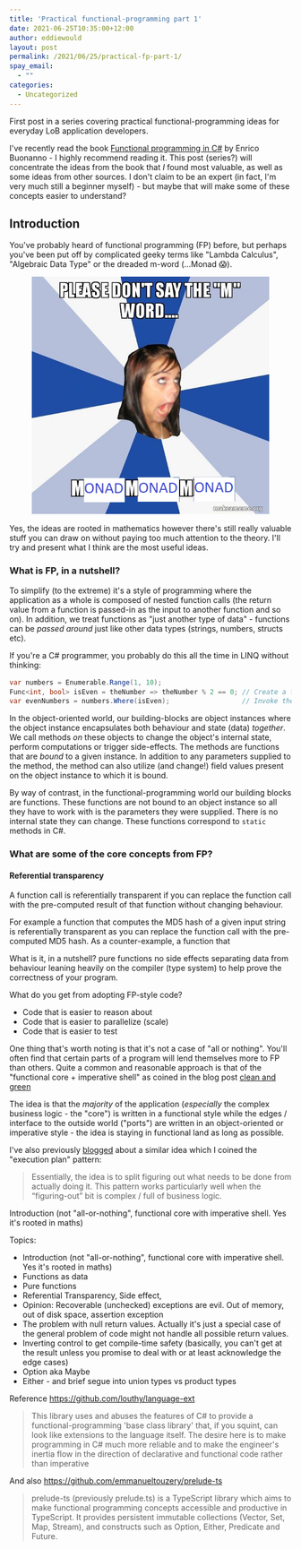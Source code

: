 ```yaml
---
title: 'Practical functional-programming part 1'
date: 2021-06-25T10:35:00+12:00
author: eddiewould
layout: post
permalink: /2021/06/25/practical-fp-part-1/
spay_email:
  - ""
categories:
  - Uncategorized
---
```


First post in a series covering practical functional-programming ideas for everyday LoB application developers.

I've recently read the book [Functional programming in C#](https://www.manning.com/books/functional-programming-in-c-sharp) by Enrico Buonanno - I highly recommend reading it. This post (series?) will concentrate the ideas from the book that _I_ found most valuable, as well as some ideas from other sources. I don't claim to be an expert (in fact, I'm very much still a beginner myself) - but maybe that will make some of these concepts easier to understand? 

## Introduction
You've probably heard of functional programming (FP) before, but perhaps you've been put off by complicated geeky terms like "Lambda Calculus", "Algebraic Data Type" or the dreaded m-word (...Monad 😱). 

<figure class="wp-block-image size-large"><img src="/images/posts/practical-fp-part-1/monad-monad-monad.png"/></figure>

Yes, the ideas are rooted in mathematics however there's still really valuable stuff you can draw on without paying too much attention to the theory. I'll try and present what I think are the most useful ideas.

### What is FP, in a nutshell? 
To simplify (to the extreme) it's a style of programming where the application as a whole is composed of nested function calls (the return value from a function is passed-in as the input to another function and so on). In addition, we treat functions as "just another type of data" - functions can be *passed around* just like other data types (strings, numbers, structs etc).

If you're a C# programmer, you probably do this all the time in LINQ without thinking:

```csharp
var numbers = Enumerable.Range(1, 10);
Func<int, bool> isEven = theNumber => theNumber % 2 == 0; // Create a function with the signature string → bool
var evenNumbers = numbers.Where(isEven);                  // Invoke the LINQ Where method, passing the function in as an argument (the predicate)
```

In the object-oriented world, our building-blocks are object instances where the object instance encapsulates both behaviour and state (data) _together_. We call methods *on* these objects to change the object's internal state, perform computations or trigger side-effects. The methods are functions that are _bound_ to a given instance. In addition to any parameters supplied to the method, the method can also utilize (and change!) field values present on the object instance to which it is bound.

By way of contrast, in the functional-programming world our building blocks are functions. These functions are not bound to an object instance so all they have to work with is the parameters they were supplied. There is no internal state they can change. These functions correspond to `static` methods in C#. 

### What are some of the core concepts from FP?

#### Referential transparency
A function call is referentially transparent if you can replace the function call with the pre-computed result of that function without changing behaviour.

For example a function that computes the MD5 hash of a given input string is referentially transparent as you can replace the function call with the pre-computed MD5 hash. As a counter-example, a function that 




What is it, in a nutshell?
pure functions
no side effects
separating data from behaviour
leaning heavily on the compiler (type system) to help prove the correctness of your program.

What do you get from adopting FP-style code? 
* Code that is easier to reason about
* Code that is easier to parallelize (scale)
* Code that is easier to test

One thing that's worth noting is that it's not a case of "all or nothing". You'll often find that certain parts of a program will lend themselves more to FP than others. Quite a common and reasonable approach is that of the "functional core + imperative shell" as coined in the blog post [clean and green](http://drocco007.github.io/2015_pytn/clean_and_green.html)

The idea is that the *majority* of the application (_especially_ the complex business logic - the "core") is written in a functional style while the edges / interface to the outside world ("ports") are written in an object-oriented or imperative style - the idea is staying in functional land as long as possible.

I've also previously [blogged](2019/10/17/writing-testable-software/) about a similar idea which I coined the "execution plan" pattern:

> Essentially, the idea is to split figuring out what needs to be done from actually doing it. This pattern works particularly well when the “figuring-out” bit is complex / full of business logic.

Introduction (not "all-or-nothing", functional core with imperative shell. Yes it's rooted in maths)

Topics:

* Introduction (not "all-or-nothing", functional core with imperative shell. Yes it's rooted in maths)
* Functions as data
* Pure functions
*   Referential Transparency, Side effect, 
* Opinion: Recoverable (unchecked) exceptions are evil. Out of memory, out of disk space, assertion exception
* The problem with null return values. Actually it's just a special case of the general problem of code might not handle all possible return values.
* Inverting control to get compile-time safety (basically, you can't get at the result unless you promise to deal with or at least acknowledge the edge cases) 
* Option aka Maybe
* Either - and brief segue into union types vs product types 

Reference https://github.com/louthy/language-ext 

> This library uses and abuses the features of C# to provide a functional-programming 'base class library' that, if you squint, can look like extensions to the language itself. The desire here is to make programming in C# much more reliable and to make the engineer's inertia flow in the direction of declarative and functional code rather than imperative

And also https://github.com/emmanueltouzery/prelude-ts 

> prelude-ts (previously prelude.ts) is a TypeScript library which aims to make functional programming concepts accessible and productive in TypeScript. It provides persistent immutable collections (Vector, Set, Map, Stream), and constructs such as Option, Either, Predicate and Future. 